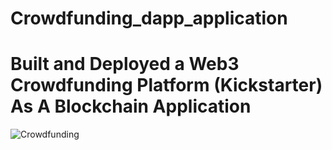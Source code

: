 # Crowdfunding_dapp_application
# Built and Deployed a Web3 Crowdfunding Platform (Kickstarter) As A Blockchain Application
![Crowdfunding](https://i.ibb.co/k6pj0Qt/htum-6.png)
